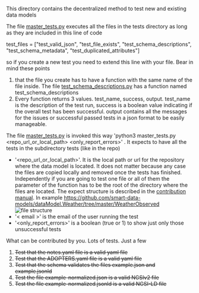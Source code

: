 This directory contains the decentralized method to test new and existing data models

The file [master_tests.py](https://github.com/smart-data-models/data-models/blob/master/test_data_model/master_tests.py) executes all the files in the tests directory as long as they are included in this line of code 

   test_files = ["test_valid_json", "test_file_exists", "test_schema_descriptions", "test_schema_metadata", "test_duplicated_attributes"]

so if you create a new test you need to extend this line with your file. Bear in mind these points
1) that the file you create has to have a function with the same name of the file inside. The file [test_schema_descriptions.py](https://github.com/smart-data-models/data-models/blob/master/test_data_model/tests/test_schema_descriptions.py) has a function named test_schema_descriptions  
2) Every function returns 3 values. test_name, success, output. test_name is the description of the test run, success is a boolean value indicating if the overall test has been successful. output contains all the messages for the issues or successful passed tests in a json format to be easily manageable. 

The file [master_tests.py](https://github.com/smart-data-models/data-models/blob/master/test_data_model/master_tests.py) is invoked this way
'python3 master_tests.py <repo_url_or_local_path> <email> <only_report_errors>' . It expects to have all the tests in the subdirectory tests (like in the repo)
- '<repo_url_or_local_path>'. It is the local path or url for the repository where the data model is located. It does not matter because any case the files are copied locally and removed once the tests has finished. Independently if you are going to test one file or all of them the parameter of the function has to be the root of the directory where the files are located. The expect structure is described in the [contribution manual](https://bit.ly/contribution_manual). In example https://github.com/smart-data-models/dataModel.Weather/tree/master/WeatherObserved
![file structure](data_model_files_structure.png "Data model file structure")
- '< email >' is the email of the user running the test
- '<only_report_errors>' is a boolean (true or 1) to show just only those unsuccessful tests

What can be contributed by you. 
Lots of tests. Just a few
1) ~~Test that the notes.yaml file is a valid yaml file~~
2) ~~Test that the ADOPTERS.yaml file is a valid yaml file~~
3) ~~Test that the schema validates the files example.json and example.jsonld~~ 
4) ~~Test the file example-normalized.json is a valid NGSIv2  file~~ 
5) ~~Test the file example-normalized.jsonld is a valid NGSI-LD  file~~